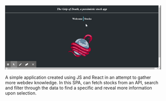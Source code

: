 ![](React%20App.gif)

A simple application created using JS and React in an attempt to gather more webdev knowledge. In this SPA, can fetch stocks from an API, search and filter through the data to find a specific and reveal more information upon selection.
